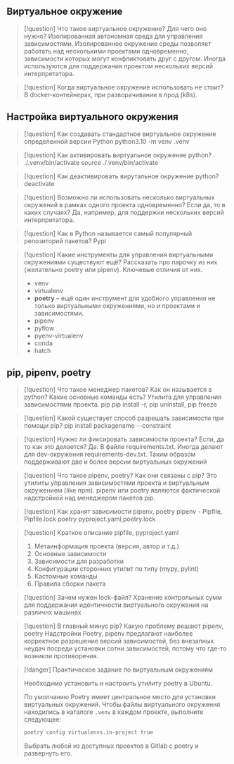 ## Виртуальное окружение

>[!question] Что такое виртуальное окружение? Для чего оно нужно?
> Изолированная автономная среда для управления зависимостями. Изолированное окружение среды позволяет работать над несколькими проектами одновременно, зависимости которых могут конфликтовать друг с другом.
> Иногда используются для поддержания проектом нескольких версий интерпретатора.

> [!question] Когда виртуальное окружение использовать не стоит?
>  В docker-контейнерах, при разворачивании в прод (k8s).


## Настройка виртуального окружения

>[!question] Как создавать стандартное виртуальное окружение определенной версии Python
> python3.10 -m venv .venv

> [!question] Как активировать виртуальное окружение python?
> . ./.venv/bin/activate
> source ./.venv/bin/activate

>[!question] Как деактивировать вирутальное окружение python?
> deactivate

>[!question] Возможно ли использовать несколько виртуальных окружений в рамках одного проекта одновременно? Если да, то в каких случаях?
> Да, например, для поддержки нескольких версий интерпритатора.

>[!question] Как в Python называется самый популярный репозиторий пакетов?
> Pypi

>[!question] Какие инструменты для управления виртуальными окружениями существуют ещё? 
>Рассказать про парочку из них (желательно poetry или pipenv). Ключевые отличия от них.
>* venv
>* virtualenv
>* **poetry** – ещё один инструмент для удобного управления не только виртуальными окружениями, но и проектами и зависимостями.
>* pipenv
> * pyflow
> * pyenv-virtualenv
> * conda
> * hatch

## pip, pipenv, poetry

>[!question] Что такое менеджер пакетов? Как он называется в python? Какие основные команды есть?
> Утилита для управления зависимостями проекта.
> pip
> pip install -r, pip uninstall, pip freeze
> 

>[!question] Какой существует способ разрешать зависимости при помощи pip?
>pip install packagename --constraint

> [!question] Нужно ли фиксировать зависимости проекта? Если, да то как это делается?
>  Да. В файле requirements.txt. Иногда делают для dev-окружения requirements-dev.txt. Таким образом поддерживают две и более версии виртуальных окружений

>[!question] Что такое pipenv, poetry? Как они связаны c pip?
>  Это утилиты управления зависимостями проекта и виртуальным окружением (like npm).
> pipenv или poetry являются фактической надстройкой над менеджером пакетов pip.

>[!question] Как хранят зависимости pipenv, poetry
> pipenv - Pipfile, Pipfile.lock
> poetry pyproject.yaml,poetry.lock 

>[!question] Краткое описание pipfile, pyproject.yaml
> 1. Метаинформация проекта (версия, автор и т.д.)
> 2. Основные зависимости
> 3. Зависимости для разработки
> 4. Конфигурации сторонних утилит по типу (mypy, pylint)
> 5. Кастомные команды
> 6. Правила сборки пакета

> [!question] Зачем нужен lock-файл?
>  Хранение контрольных сумм для поддержания идентичности виртуального окружения на различнх машинах

>[!question] В главный минус pip? Какую проблему решают pipenv, poetry
> Надстройки Poetry, pipenv предлагают наиболее корректное разрешение версий зависимостей, без внезапных неудач посреди установки сотни зависимостей, потому что где-то возникли противоречия.


> [!danger] Практическое задание по виртуальным окружениям
>
> Необходимо установить и настроить утилиту poetry в Ubuntu.
>
>По умолчанию Poetry имеет центральное место для установки виртуальных окружений. 
>Чтобы файлы виртуального окружения находились в каталоге `.venv` в каждом проекте, выполните следующее:
>```zsh
>poetry config virtualenvs.in-project true
> ```
> 
> Выбрать любой из доступных проектов в Gitlab с poetry и развернуть его.



